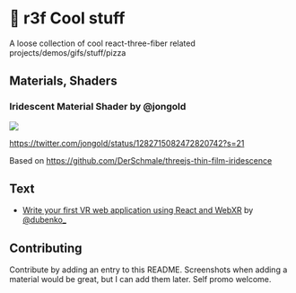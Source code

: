 # 🍕 r3f Cool stuff

A loose collection of cool react-three-fiber related projects/demos/gifs/stuff/pizza

## Materials, Shaders

### Iridescent Material Shader by @jongold

![](https://raw.githubusercontent.com/gsimone/r3f-cool-stuff/master/screenshots/iridescent.png)

https://twitter.com/jongold/status/1282715082472820742?s=21

Based on https://github.com/DerSchmale/threejs-thin-film-iridescence


## Text

- [Write your first VR web application using React and WebXR](https://blog.dubenko.dev/react-xr/) by [@dubenko_](https://twitter.com/dubenko_)

## Contributing

Contribute by adding an entry to this README. Screenshots when adding a material would be great, but I can add them later. Self promo welcome.

